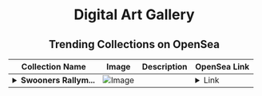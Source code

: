 <div align="center">

# Digital Art Gallery

## Trending Collections on OpenSea

| Collection Name                       | Image                                                                                     | Description                       | OpenSea Link                                                                                          |
|---------------------------------------|-------------------------------------------------------------------------------------------|-----------------------------------|--------------------------------------------------------------------------------------------------------|
| **<details><summary>Swooners Rallym...</summary>Swooners Rallymaster Inutile</details>** | ![Image](https://i.seadn.io/s/raw/files/8cd117abd0d8cdb690fd995b9fb10e55.png?w=500&auto=format?w=200&auto=format) |  | <details><summary>Link</summary>[Swooners Rallymaster Inutile](https://opensea.io/collection/swooners-rallymaster-inutile)</details> |

</div>